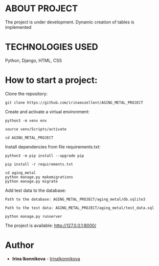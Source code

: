 # ABOUT PROJECT

The project is under development. 
Dynamic creation of tables is implemented

# TECHNOLOGIES USED

Python, Django, HTML, CSS

# How to start a project:

Clone the repository:

```
git clone https://github.com/irinaexzellent/AGING_METAL_PROJECT
```

Create and activate a virtual environment:

```
python3 -m venv env
```
```
source venv/Scripts/activate
```

```
cd AGING_METAL_PROJECT
```

Install dependencies from file requirements.txt:
```
python3 -m pip install --upgrade pip
```
```
pip install -r requirements.txt
```

```
cd aging_metal
python manage.py makemigrations
python manage.py migrate
```
Add test data to the database:
```
Path to the database: AGING_METAL_PROJECT/aging_metal/db.sqlite3
```
```
Path to the test data: AGING_METAL_PROJECT/aging_metal/test_data.sql
```
```
python manage.py runserver
```
The project is available: http://127.0.0.1:8000/

# Author

* **Irina Ikonnikova** -  [IrinaIkonnikova](https://github.com/irinaexzellent)
